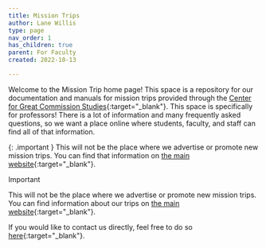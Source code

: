 ```yaml
---
title: Mission Trips
author: Lane Willis
type: page
nav_order: 1
has_children: true
parent: For Faculty
created: 2022-10-13

---
```


Welcome to the Mission Trip home page! This space is a repository for our documentation and manuals for mission trips provided through the [Center for Great Commission Studies](https://thecgcs.org){:target="_blank"}. This space is specifically for professors! There is a lot of information and many frequently asked questions, so we want a place online where students, faculty, and staff can find all of that information. 

{: .important }
This will not be the place where we advertise or promote new mission trips. You can find that information on [the main website](https://thecgcs.org/trips){:target="_blank"}.

> [!IMPORTANT]
> This will not be the place where we advertise or promote new mission trips. You can find information about our trips on [the main website](https://thecgcs.org/trips){:target="_blank"}.

If you would like to contact us directly, feel free to do so [here](https://thecgcs.org/contact/){:target="_blank"}.

